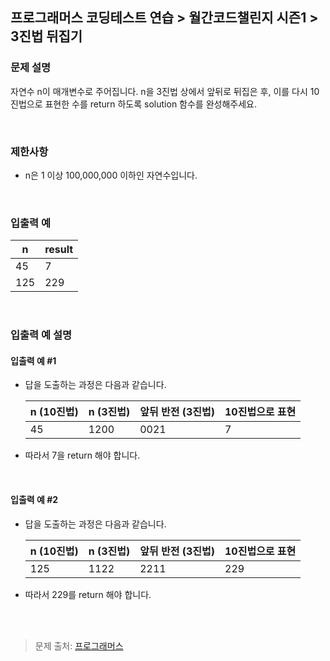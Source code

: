 ## 프로그래머스 코딩테스트 연습 > 월간코드챌린지 시즌1 > 3진법 뒤집기 

### 문제 설명
자연수 n이 매개변수로 주어집니다. n을 3진법 상에서 앞뒤로 뒤집은 후, 이를 다시 10진법으로 표현한 수를 return 하도록 solution 함수를 완성해주세요.

<br/>

### 제한사항

- n은 1 이상 100,000,000 이하인 자연수입니다.
     

<br/>

### 입출력 예 

|  n  | result |
|-----|--------|
|  45 | 7|
| 125 | 229|


<br/>

### 입출력 예 설명
#### 입출력 예 #1

- 답을 도출하는 과정은 다음과 같습니다. <br/>
  
  |  n (10진법)  | n (3진법)  | 앞뒤 반전 (3진법) | 10진법으로 표현 |
  |-------------|----------|----------------|-------------|
  |45|1200|0021|7|
  
- 따라서 7을 return 해야 합니다. 
  
  <br/>
  
#### 입출력 예 #2

- 답을 도출하는 과정은 다음과 같습니다. <br/>

  |  n (10진법)  | n (3진법)  | 앞뒤 반전 (3진법) | 10진법으로 표현 |
  |-------------|----------|----------------|-------------|
  |125|1122|2211|229|

- 따라서 229를 return 해야 합니다. 
  

<br/>
<br/>


> 문제 출처: [프로그래머스](https://programmers.co.kr/learn/courses/30/lessons/68935)